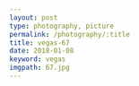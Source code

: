 ```yaml
---
layout: post
type: photography, picture
permalink: /photography/:title
title: vegas-67
date: 2018-01-08
keyword: vegas
imgpath: 67.jpg
---
```



